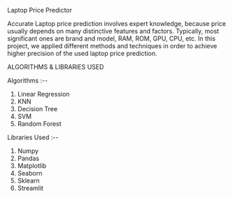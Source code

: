 Laptop Price Predictor

Accurate Laptop price prediction involves expert knowledge, because price usually depends on many distinctive features and factors. Typically, most significant ones are brand and model, RAM, ROM, GPU, CPU, etc. In this project, we applied different methods and techniques in order to achieve higher precision of the used laptop price prediction.

ALGORITHMS & LIBRARIES USED

Algorithms :--

1. Linear Regression
2. KNN
3. Decision Tree
4. SVM
5. Random Forest
   
Libraries Used :--

1. Numpy
2. Pandas
3. Matplotlib
4. Seaborn
5. Sklearn
6. Streamlit
